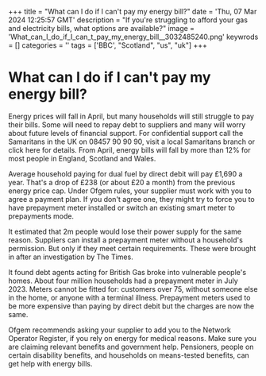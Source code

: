 +++
title = "What can I do if I can't pay my energy bill?"
date = 'Thu, 07 Mar 2024 12:25:57 GMT'
description = "If you're struggling to afford your gas and electricity bills, what options are available?"
image = 'What_can_I_do_if_I_can_t_pay_my_energy_bill__3032485240.png'
keywrods =  []
categories = ''
tags = ['BBC', "Scotland", "us", "uk"]
+++

# What can I do if I can't pay my energy bill?

Energy prices will fall in April, but many households will still struggle to pay their bills.
Some will need to repay debt to suppliers and many will worry about future levels of financial support.
For confidential support call the Samaritans in the UK on 08457 90 90 90, visit a local Samaritans branch or click here for details.
From April, energy bills will fall by more than 12% for most people in England, Scotland and Wales.

Average household paying for dual fuel by direct debit will pay £1,690 a year.
That<bb>'s a drop of £238 (or about £20 a month) from the previous energy price cap.
Under Ofgem rules, your supplier must work with you to agree a payment plan.
If you don<bb>'t agree one, they might try to force you to have prepayment meter installed or  switch an existing smart meter to prepayments mode.

It estimated that 2m people would lose their power supply for the same reason.
Suppliers can install a prepayment meter without a household<bb>'s permission.
But only if they meet certain requirements.
These were brought in after an investigation by The Times.

It found debt agents acting for British Gas broke into vulnerable people's homes.
About four million households had a prepayment meter in July 2023.
Meters cannot be fitted for: customers over 75, without someone else in the home, or anyone with a terminal illness.
Prepayment meters used to be more expensive than paying by direct debit but the charges are now the same.

Ofgem recommends asking your supplier to add you to the Network Operator Register, if you rely on energy for medical reasons.
Make sure you are claiming relevant benefits and government help.
Pensioners, people on certain disability benefits, and households on means-tested benefits, can get help with energy bills.



